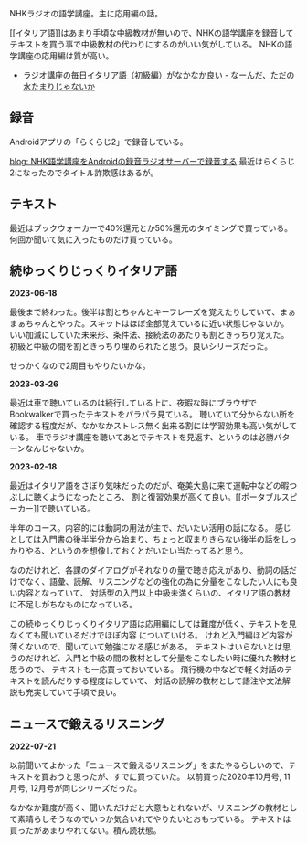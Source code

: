 NHKラジオの語学講座。主に応用編の話。

[[イタリア語]]はあまり手頃な中級教材が無いので、NHKの語学講座を録音してテキストを買う事で中級教材の代わりにするのがいい気がしている。
NHKの語学講座の応用編は質が高い。

- [ラジオ講座の毎日イタリア語（初級編）がなかなか良い - なーんだ、ただの水たまりじゃないか](https://karino2.github.io/2019/04/20/231151.html)

## 録音

Androidアプリの「らくらじ2」で録音している。

[blog: NHK語学講座をAndroidの録音ラジオサーバーで録音する](https://karino2.github.io/2022/05/23/record_nhk_radio.html) 最近はらくらじ2になったのでタイトル詐欺感はあるが。

## テキスト

最近はブックウォーカーで40%還元とか50%還元のタイミングで買っている。
何回か聞いて気に入ったものだけ買っている。

## 続ゆっくりじっくりイタリア語

**2023-06-18**

最後まで終わった。後半は割とちゃんとキーフレーズを覚えたりしていて、まぁまぁちゃんとやった。スキットはほぼ全部覚えているに近い状態じゃないか。
いい加減にしていた未来形、条件法、接続法のあたりも割ときっちり覚えた。
初級と中級の間を割ときっちり埋められたと思う。良いシリーズだった。

せっかくなので2周目もやりたいかな。

**2023-03-26**

最近は車で聴いているのは続行している上に、夜暇な時にブラウザでBookwalkerで買ったテキストをパラパラ見ている。
聴いていて分からない所を確認する程度だが、なかなかストレス無く出来る割には学習効果も高い気がしている。
車でラジオ講座を聴いてあとでテキストを見返す、というのは必勝パターンなんじゃないか。

**2023-02-18**

最近はイタリア語をさぼり気味だったのだが、奄美大島に来て運転中などの暇つぶしに聴くようになったところ、
割と復習効果が高くて良い。[[ポータブルスピーカー]]で聴いている。

半年のコース。内容的には動詞の用法が主で、だいたい活用の話になる。
感じとしては入門書の後半半分から始まり、ちょっと収まりきらない後半の話をしっかりやる、というのを想像しておくとだいたい当たってると思う。

なのだけれど、各課のダイアログがそれなりの量で聴き応えがあり、動詞の話だけでなく、語彙、読解、リスニングなどの強化の為に分量をこなしたい人にも良い内容となっていて、
対話型の入門以上中級未満くらいの、イタリア語の教材に不足しがちなものになっている。

この続ゆっくりじっくりイタリア語は応用編にしては難度が低く、テキストを見なくても聞いているだけでほぼ内容
についていける。
けれど入門編ほど内容が薄くないので、聞いていて勉強になる感じがある。
テキストはいらないとは思うのだけれど、入門と中級の間の教材として分量をこなしたい時に優れた教材と思うので、
テキストも一応買っておいている。
飛行機の中などで軽く対話のテキストを読んだりする程度はしていて、
対話の読解の教材として語注や文法解説も充実していて手頃で良い。

## ニュースで鍛えるリスニング

**2022-07-21**

以前聞いてよかった「ニュースで鍛えるリスニング」をまたやるらしいので、テキストを買おうと思ったが、すでに買っていた。
以前買った2020年10月号, 11月号, 12月号が同じシリーズだった。

なかなか難度が高く、聞いただけだと大意もとれないが、リスニングの教材として素晴らしそうなのでいつか気合いれてやりたいとおもっている。
テキストは買ったがあまりやれてない。積ん読状態。
